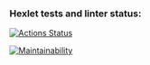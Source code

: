 ### Hexlet tests and linter status:
[![Actions Status](https://github.com/mkaraev/frontend-project-44/workflows/hexlet-check/badge.svg)](https://github.com/mkaraev/frontend-project-44/actions)

[![Maintainability](https://api.codeclimate.com/v1/badges/a183c66c57f659c7fcfd/maintainability)](https://codeclimate.com/github/mkaraev/frontend-project-44/maintainability)